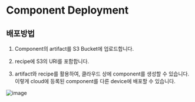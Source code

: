 # Component Deployment

## 배포방법

1. Component의 artifact를 S3 Bucket에 업로드합니다.

2. recipe에 S3의 URI를 포함합니다.

3. artifact와 recipe를 활용하여, 클라우드 상에 component를 생성할 수 있습니다. 이렇게 cloud에 등록된 component를 다른 device에 배포할 수 있습니다. 

![image](https://user-images.githubusercontent.com/52392004/182487907-91593858-a4ef-4010-97ae-320b4dfd5ad9.png)
